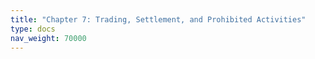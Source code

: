 ```yaml
---
title: "Chapter 7: Trading, Settlement, and Prohibited Activities"
type: docs
nav_weight: 70000
---
```

